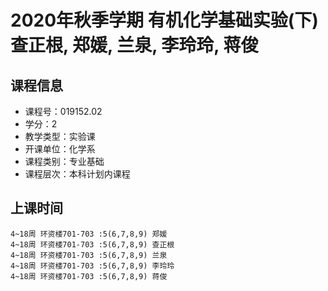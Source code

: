 # 2020年秋季学期 有机化学基础实验(下) 查正根, 郑媛, 兰泉, 李玲玲, 蒋俊






## 课程信息

- 课程号：019152.02
- 学分：2
- 教学类型：实验课
- 开课单位：化学系
- 课程类别：专业基础
- 课程层次：本科计划内课程

## 上课时间

```
4~18周 环资楼701-703 :5(6,7,8,9) 郑媛
4~18周 环资楼701-703 :5(6,7,8,9) 查正根
4~18周 环资楼701-703 :5(6,7,8,9) 兰泉
4~18周 环资楼701-703 :5(6,7,8,9) 李玲玲
4~18周 环资楼701-703 :5(6,7,8,9) 蒋俊
```


